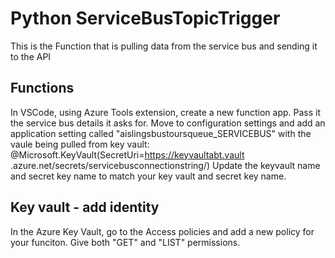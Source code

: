 # Python ServiceBusTopicTrigger

This is the Function that is pulling data from the service bus and sending it to the API

## Functions
In VSCode, using Azure Tools extension, create a new function app. Pass it the service bus details it asks for.
Move to configuration settings and add an application setting called "aislingsbustoursqueue_SERVICEBUS" with the vaule
being pulled from key vault:
@Microsoft.KeyVault(SecretUri=https://keyvaultabt.vault
.azure.net/secrets/servicebusconnectionstring/) 
Update the keyvault name and secret key name to match your key vault and secret key name.

## Key vault - add identity
In the Azure Key Vault, go to the Access policies and add a  new policy for your funciton. Give both "GET" and "LIST" permissions.
